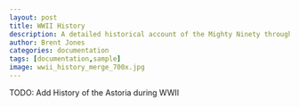 ```yaml
---
layout: post
title: WWII History
description: A detailed historical account of the Mighty Ninety through 1945.
author: Brent Jones
categories: documentation
tags: [documentation,sample]
image: wwii_history_merge_700x.jpg
---
```


TODO: Add History of the Astoria during WWII